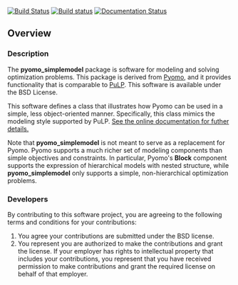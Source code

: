 [![Build Status](https://travis-ci.org/Pyomo/pyomo_simplemodel.svg?branch=master)](https://travis-ci.org/Pyomo/pyomo_simplemodel)
[![Build status](https://ci.appveyor.com/api/projects/status/a3o40900jlx6x6jx?svg=true)](https://ci.appveyor.com/project/WilliamHart/pyomo-simplemodel)
[![Documentation Status](https://readthedocs.org/projects/pyomo-simplemodel/badge/?version=latest)](http://pyomo-simplemodel.readthedocs.org/en/latest/)

## Overview

### Description 
The **pyomo_simplemodel** package is software for modeling
and solving optimization problems.  This package is derived from
[Pyomo](http://www.pyomo.org), and it provides functionality that
is comparable to [PuLP](https://github.com/coin-or/pulp).  This
software is available under the BSD License.

This software defines a class that illustrates
how Pyomo can be used in a simple, less object-oriented manner.
Specifically, this class mimics the modeling style supported by
PuLP. [See the online documentation for futher details.](http://pyomo-simplemodel.readthedocs.org/en/latest/)

Note that **pyomo_simplemodel** is not meant
to serve as a replacement for Pyomo.  Pyomo supports a much
richer set of modeling components than simple objectives and
constraints.  In particular, Pyomo's **Block** component supports the
expression of hierarchical models with nested structure, while **pyomo_simplemodel** only
supports a simple, non-hierarchical optimization problems.

### Developers

By contributing to this software project, you are agreeing to the
following terms and conditions for your contributions:

1. You agree your contributions are submitted under the BSD license. 
2. You represent you are authorized to make the contributions and grant the license. If your employer has rights to intellectual property that includes your contributions, you represent that you have received permission to make contributions and grant the required license on behalf of that employer. 
